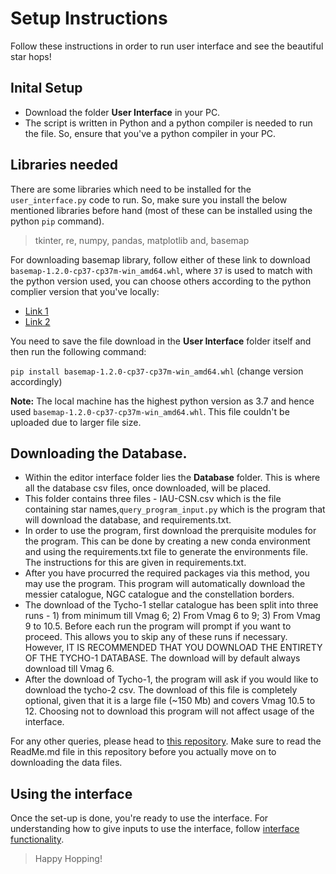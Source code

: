 # Setup Instructions

Follow these instructions in order to run user interface and see the beautiful star hops!

## Inital Setup

- Download the folder **User Interface** in your PC.
- The script is written in Python and a python compiler is needed to run the file. So, ensure that you've a python compiler in your PC.

## Libraries needed

There are some libraries which need to be installed for the `user_interface.py` code to run. So, make sure you install the below mentioned libraries before hand (most of these can be installed using the python `pip` command).

> tkinter, re, numpy, pandas, matplotlib and, basemap

For downloading basemap library, follow either of these link to download `basemap-1.2.0-cp37-cp37m-win_amd64.whl`, where `37` is used to match with the python version used, you can choose others according to the python complier version that you've locally:
- [Link 1](https://wheelhouse.openquake.org/v3/windows/py37/)
- [Link 2](https://www.lfd.uci.edu/~gohlke/pythonlibs/)

You need to save the file download in the **User Interface** folder itself and then run the following command:

`pip install basemap-1.2.0-cp37-cp37m-win_amd64.whl` (change version accordingly)

**Note:** The local machine has the highest python version as 3.7 and hence used `basemap-1.2.0-cp37-cp37m-win_amd64.whl`. This file couldn't be uploaded due to larger file size.

## Downloading the Database.

- Within the editor interface folder lies the **Database** folder. This is where all the database csv files, once downloaded, will be placed.
- This folder contains three files - IAU-CSN.csv which is the file containing star names,`query_program_input.py` which is the program that will download the database, and requirements.txt.
- In order to use the program, first download the prerquisite modules for the program. This can be done by creating a new conda environment and using the requirements.txt file to generate the environments file. The instructions for this are given in requirements.txt.
- After you have procurred the required packages via this method, you may use the program. This program will automatically download the messier catalogue, NGC catalogue and the constellation borders.
- The download of the Tycho-1 stellar catalogue has been split into three runs - 1) from minimum till Vmag 6; 2) From Vmag 6 to 9; 3) From Vmag 9 to 10.5. Before each run the program will prompt if you want to proceed. This allows you to skip any of these runs if necessary. However, IT IS RECOMMENDED THAT YOU DOWNLOAD THE ENTIRETY OF THE TYCHO-1 DATABASE. The download will by default always download till Vmag 6.
- After the download of Tycho-1, the program will ask if you would like to download the tycho-2 csv. The download of this file is completely optional, given that it is a large file (~150 Mb) and covers Vmag 10.5 to 12. Choosing not to download this program will not affect usage of the interface.

For any other queries, please head to [this repository](https://github.com/SahyadriDK/Hopping). Make sure to read the ReadMe.md file in this repository before you actually move on to downloading the data files. 

## Using the interface

Once the set-up is done, you're ready to use the interface. For understanding how to give inputs to use the interface, follow [interface functionality](https://github.com/Liza23/Star-Hopping-KSP/blob/master/Final%20Project/User%20Interface/interface-functionality.md). 

> Happy Hopping!